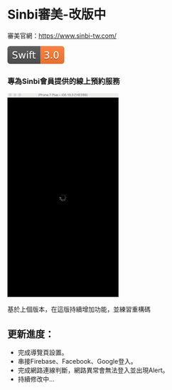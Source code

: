 # Sinbi審美-改版中

審美官網：<https://www.sinbi-tw.com/><br>

![swift 3.0](https://github.com/gannasong/SinbiDemo21/blob/master/swift.svg)
### 專為Sinbi會員提供的線上預約服務
![](https://github.com/gannasong/SinbiDemo21/blob/master/SnibiGif01.gif)

基於上個版本，在這版持續增加功能，並練習重構碼

**更新進度：**<br>
---
* 完成導覽頁設置。
* 串接Firebase、Facebook、Google登入。
* 完成網路連線判斷，網路異常會無法登入並出現Alert。
* 持續修改中...


